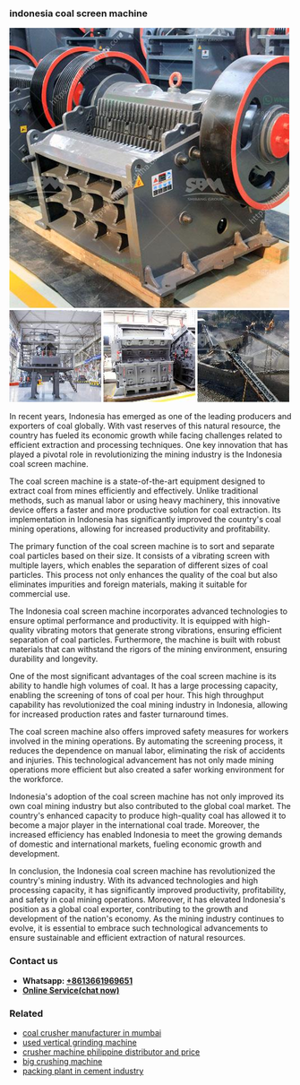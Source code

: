 <h3>indonesia coal screen machine</h3><img src='1706766805.jpg' alt=''><p>In recent years, Indonesia has emerged as one of the leading producers and exporters of coal globally. With vast reserves of this natural resource, the country has fueled its economic growth while facing challenges related to efficient extraction and processing techniques. One key innovation that has played a pivotal role in revolutionizing the mining industry is the Indonesia coal screen machine.</p><p>The coal screen machine is a state-of-the-art equipment designed to extract coal from mines efficiently and effectively. Unlike traditional methods, such as manual labor or using heavy machinery, this innovative device offers a faster and more productive solution for coal extraction. Its implementation in Indonesia has significantly improved the country's coal mining operations, allowing for increased productivity and profitability.</p><p>The primary function of the coal screen machine is to sort and separate coal particles based on their size. It consists of a vibrating screen with multiple layers, which enables the separation of different sizes of coal particles. This process not only enhances the quality of the coal but also eliminates impurities and foreign materials, making it suitable for commercial use.</p><p>The Indonesia coal screen machine incorporates advanced technologies to ensure optimal performance and productivity. It is equipped with high-quality vibrating motors that generate strong vibrations, ensuring efficient separation of coal particles. Furthermore, the machine is built with robust materials that can withstand the rigors of the mining environment, ensuring durability and longevity.</p><p>One of the most significant advantages of the coal screen machine is its ability to handle high volumes of coal. It has a large processing capacity, enabling the screening of tons of coal per hour. This high throughput capability has revolutionized the coal mining industry in Indonesia, allowing for increased production rates and faster turnaround times.</p><p>The coal screen machine also offers improved safety measures for workers involved in the mining operations. By automating the screening process, it reduces the dependence on manual labor, eliminating the risk of accidents and injuries. This technological advancement has not only made mining operations more efficient but also created a safer working environment for the workforce.</p><p>Indonesia's adoption of the coal screen machine has not only improved its own coal mining industry but also contributed to the global coal market. The country's enhanced capacity to produce high-quality coal has allowed it to become a major player in the international coal trade. Moreover, the increased efficiency has enabled Indonesia to meet the growing demands of domestic and international markets, fueling economic growth and development.</p><p>In conclusion, the Indonesia coal screen machine has revolutionized the country's mining industry. With its advanced technologies and high processing capacity, it has significantly improved productivity, profitability, and safety in coal mining operations. Moreover, it has elevated Indonesia's position as a global coal exporter, contributing to the growth and development of the nation's economy. As the mining industry continues to evolve, it is essential to embrace such technological advancements to ensure sustainable and efficient extraction of natural resources.</p><h3>Contact us</h3><ul><li><strong>Whatsapp:&nbsp;<a href="https://wa.me/8613661969651">+8613661969651</a></strong></li><li><a href="https://swt.shibang-china.com/?git&amp;zhl&amp;indonesia coal screen machine"><strong>Online Service(chat now)</strong></a></li></ul><h3>Related</h3><ul><li><a href='coal crusher manufacturer in mumbai.md'>coal crusher manufacturer in mumbai</a></li><li><a href='used vertical grinding machine.md'>used vertical grinding machine</a></li><li><a href='crusher machine philippine distributor and price.md'>crusher machine philippine distributor and price</a></li><li><a href='big crushing machine.md'>big crushing machine</a></li><li><a href='packing plant in cement industry.md'>packing plant in cement industry</a></li></ul>